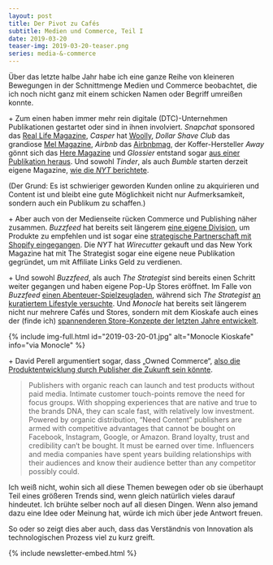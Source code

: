 ```yaml
---
layout: post
title: Der Pivot zu Cafés
subtitle: Medien und Commerce, Teil I
date: 2019-03-20
teaser-img: 2019-03-20-teaser.png
series: media-&-commerce
---
```


Über das letzte halbe Jahr habe ich eine ganze Reihe von kleineren Bewegungen in der Schnittmenge Medien und Commerce beobachtet, die ich noch nicht ganz mit einem schicken Namen oder Begriff umreißen konnte.

\+ Zum einen haben immer mehr rein digitale (DTC)-Unternehmen Publikationen gestartet oder sind in ihnen involviert. _Snapchat_ sponsored das [Real Life Magazine][1], _Casper_ hat [Woolly][2], _Dollar Shave Club_ das grandiose [Mel Magazine][3], _Airbnb_ das [Airbnbmag][4], der Koffer-Hersteller _Away_ gönnt sich das [Here Magazine][5] und _Glossier_ entstand sogar [aus einer Publikation heraus][6]. Und sowohl _Tinder_, als auch _Bumble_ starten derzeit eigene Magazine, [wie die _NYT_ berichtete][7].

(Der Grund: Es ist schwieriger geworden Kunden online zu akquirieren und Content ist und bleibt eine gute Möglichkeit nicht nur Aufmerksamkeit, sondern auch ein Publikum zu schaffen.)

\+ Aber auch von der Medienseite rücken Commerce und Publishing näher zusammen. _Buzzfeed_ hat bereits seit längerem [eine eigene Division][8], um Produkte zu empfehlen und ist sogar eine [strategische Partnerschaft mit Shopify eingegangen][9]. Die _NYT_ hat _Wirecutter_ gekauft und das New York Magazine hat mit The Strategist sogar eine eigene neue Publikation gegründet, um mit Affiliate Links Geld zu verdienen.

\+ Und sowohl _Buzzfeed_, als auch _The Strategist_ sind bereits einen Schritt weiter gegangen und haben eigene Pop-Up Stores eröffnet. Im Falle von _Buzzfeed_ [einen Abenteuer-Spielzeugladen][10], während sich _The Strategist_ [an kuratiertem Lifestyle versuchte][11]. Und _Monocle_ hat bereits seit längerem nicht nur mehrere Cafés und Stores, sondern mit dem Kioskafe auch eines der (finde ich) [spannenderen Store-Konzepte der letzten Jahre entwickelt][12].

{% include img-full.html id="2019-03-20-01.jpg" alt="Monocle Kioskafe" info="via Monocle" %}

\+ David Perell argumentiert sogar, dass „Owned Commerce“, [also die Produktentwicklung durch Publisher die Zukunft sein könnte][13].

> Publishers with organic reach can launch and test products without paid media. Intimate customer touch-points remove the need for focus groups. With shopping experiences that are native and true to the brands DNA, they can scale fast, with relatively low investment. Powered by organic distribution, “Need Content” publishers are armed with competitive advantages that cannot be bought on Facebook, Instagram, Google, or Amazon. Brand loyalty, trust and credibility can‘t be bought. It must be earned over time. Influencers and media companies have spent years building relationships with their audiences and know their audience better than any competitor possibly could.

Ich weiß nicht, wohin sich all diese Themen bewegen oder ob sie überhaupt Teil eines größeren Trends sind, wenn gleich natürlich vieles darauf hindeutet. Ich brühte selber noch auf all diesen Dingen. Wenn also jemand dazu eine Idee oder Meinung hat, würde ich mich über jede Antwort freuen.

So oder so zeigt dies aber auch, dass das Verständnis von Innovation als technologischen Prozess viel zu kurz greift.

{% include newsletter-embed.html %}


[1]:	https://reallifemag.com/?utm_campaign=Johannes%20Klingebiel&utm_medium=email&utm_source=Revue%20newsletter
[2]:	https://woollymag.com/?utm_campaign=Johannes%20Klingebiel&utm_medium=email&utm_source=Revue%20newsletter
[3]:	https://melmagazine.com/?utm_campaign=Johannes%20Klingebiel&utm_medium=email&utm_source=Revue%20newsletter
[4]:	https://www.airbnb.de/magazine?utm_campaign=Johannes%20Klingebiel&utm_medium=email&utm_source=Revue%20newsletter
[5]:	https://www.heremagazine.com/?utm_campaign=Johannes%20Klingebiel&utm_medium=email&utm_source=Revue%20newsletter
[6]:	https://fashionista.com/2015/04/emily-weiss?utm_campaign=Johannes%20Klingebiel&utm_medium=email&utm_source=Revue%20newsletter
[7]:	https://www.nytimes.com/2018/12/18/style/dating-apps-tinder-bumble-content.html?utm_campaign=Johannes%20Klingebiel&utm_medium=email&utm_source=Revue%20newsletter
[8]:	https://digiday.com/media/commerce-revenue-buzzfeed-new-york-times-black-friday/?utm_campaign=Publisher%20Weekly&utm_medium=email&utm_source=Revue%20newsletter
[9]:	https://www.shopify.com/blog/buzzfeed-channel-for-shopify?utm_campaign=Johannes%20Klingebiel&utm_medium=email&utm_source=Revue%20newsletter
[10]:	https://nypost.com/2018/10/04/buzzfeed-is-opening-a-quirky-toy-store-in-nyc-this-fall/?utm_campaign=Johannes%20Klingebiel&utm_medium=email&utm_source=Revue%20newsletter
[11]:	https://medium.com/s/out-of-ink/did-a-publisher-just-build-the-future-of-retail-b8da87d2c1fb?utm_campaign=Johannes%20Klingebiel&utm_medium=email&utm_source=Revue%20newsletter
[12]:	https://sidewalkhustle.com/monocle-opens-kioskafe-in-london/?utm_campaign=Johannes%20Klingebiel&utm_medium=email&utm_source=Revue%20newsletter
[13]:	https://www.perell.com/blog/owned-commerce?utm_campaign=Johannes%20Klingebiel&utm_medium=email&utm_source=Revue%20newsletter